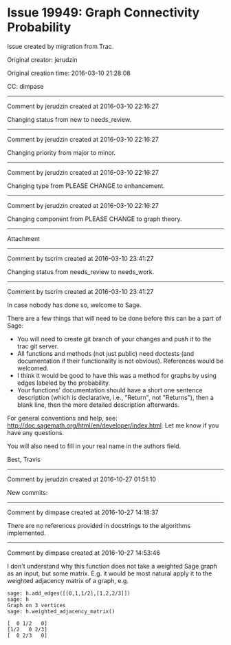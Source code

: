 # Issue 19949: Graph Connectivity Probability

Issue created by migration from Trac.

Original creator: jerudzin

Original creation time: 2016-03-10 21:28:08

CC:  dimpase




---

Comment by jerudzin created at 2016-03-10 22:16:27

Changing status from new to needs_review.


---

Comment by jerudzin created at 2016-03-10 22:16:27

Changing priority from major to minor.


---

Comment by jerudzin created at 2016-03-10 22:16:27

Changing type from PLEASE CHANGE to enhancement.


---

Comment by jerudzin created at 2016-03-10 22:16:27

Changing component from PLEASE CHANGE to graph theory.


---

Attachment


---

Comment by tscrim created at 2016-03-10 23:41:27

Changing status from needs_review to needs_work.


---

Comment by tscrim created at 2016-03-10 23:41:27

In case nobody has done so, welcome to Sage.

There are a few things that will need to be done before this can be a part of Sage:

- You will need to create git branch of your changes and push it to the trac git server.
- All functions and methods (not just public) need doctests (and documentation if their functionality is not obvious). References would be welcomed.
- I think it would be good to have this was a method for graphs by using edges labeled by the probability.
- Your functions' documentation should have a short one sentence description (which is declarative, i.e., "Return", not "Returns"), then a blank line, then the more detailed description afterwards.

For general conventions and help, see: http://doc.sagemath.org/html/en/developer/index.html. Let me know if you have any questions.

You will also need to fill in your real name in the authors field.

Best,
Travis


---

Comment by jerudzin created at 2016-10-27 01:51:10

New commits:


---

Comment by dimpase created at 2016-10-27 14:18:37

There are no references provided in docstrings to the algorithms implemented.


---

Comment by dimpase created at 2016-10-27 14:53:46

I don't understand why this function does not take a weighted Sage graph as an input, but some matrix. E.g. it would be most natural apply it to the weighted adjacency matrix of a graph, e.g.

```
sage: h.add_edges([[0,1,1/2],[1,2,2/3]])
sage: h
Graph on 3 vertices
sage: h.weighted_adjacency_matrix()

[  0 1/2   0]
[1/2   0 2/3]
[  0 2/3   0]
```

